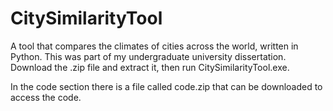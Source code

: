 # CitySimilarityTool
A tool that compares the climates of cities across the world, written in Python. This was part of my undergraduate university dissertation. Download the .zip file and extract it, then run CitySimilarityTool.exe.

In the code section there is a file called code.zip that can be downloaded to access the code.
